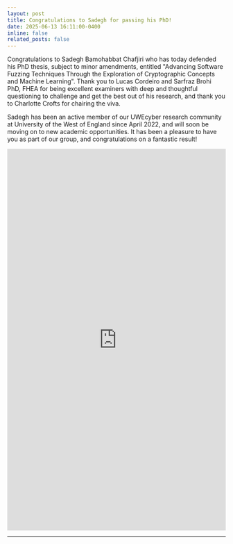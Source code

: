 ```yaml
---
layout: post
title: Congratulations to Sadegh for passing his PhD!
date: 2025-06-13 16:11:00-0400
inline: false
related_posts: false
---
```


Congratulations to Sadegh Bamohabbat Chafjiri who has today defended his PhD thesis, subject to minor amendments, entitled "Advancing Software Fuzzing Techniques Through the Exploration of Cryptographic Concepts and Machine Learning". Thank you to Lucas Cordeiro and Sarfraz Brohi PhD, FHEA for being excellent examiners with deep and thoughtful questioning to challenge and get the best out of his research, and thank you to Charlotte Crofts for chairing the viva. 

Sadegh has been an active member of our UWEcyber research community at University of the West of England since April 2022, and will soon be moving on to new academic opportunities. It has been a pleasure to have you as part of our group, and congratulations on a fantastic result!

<p style="text-align:center;">
<iframe src="https://www.linkedin.com/embed/feed/update/urn:li:share:7339271966056501250" height="879" width="504" frameborder="0" allowfullscreen="" title="Embedded post"></iframe>
</p>


---
